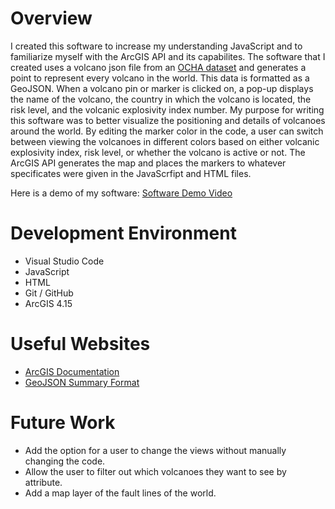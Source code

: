 # Overview

I created this software to increase my understanding JavaScript and to familiarize myself with the ArcGIS API and its capabilites. The software that I created uses a volcano json file from an [OCHA dataset](https://data.humdata.org/dataset/volcano-population-exposure-index-gvm/resource/7234d067-2d74-449a-9c61-22ae6d98d928) and generates a point to represent every volcano in the world. This data is formatted as a GeoJSON. When a volcano pin or marker is clicked on, a pop-up displays the name of the volcano, the country in which the volcano is located, the risk level, and the volcanic explosivity index number. My purpose for writing this software was to better visualize the positioning and details of volcanoes around the world. By editing the marker color in the code, a user can switch between viewing the volcanoes in different colors based on either volcanic explosivity index, risk level, or whether the volcano is active or not. The ArcGIS API generates the map and places the markers to whatever specificates were given in the JavaScrfipt and HTML files.

Here is a demo of my software: [Software Demo Video](http://youtube.link.goes.here)

# Development Environment

* Visual Studio Code
* JavaScript
* HTML
* Git / GitHub
* ArcGIS 4.15

# Useful Websites

* [ArcGIS Documentation](https://developers.arcgis.com/documentation/)
* [GeoJSON Summary Format](https://earthquake.usgs.gov/earthquakes/feed/v1.0/geojson.php)

# Future Work

* Add the option for a user to change the views without manually changing the code.
* Allow the user to filter out which volcanoes they want to see by attribute.
* Add a map layer of the fault lines of the world.
